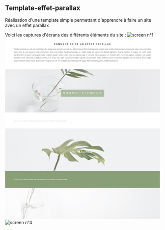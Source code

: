 ## Template-effet-parallax

Réalisation d'une template simple permettant d'apprendre à faire un site avec un effet parallax

Voici les captures d'écrans des différents éléments du site :
![screen n°1](screenshot/screen1.png)
![screen n°2](screenshot/screen2.png)
![screen n°3](screenshot/screen3.png)
![screen n°4](screenshot/screen4.png)
